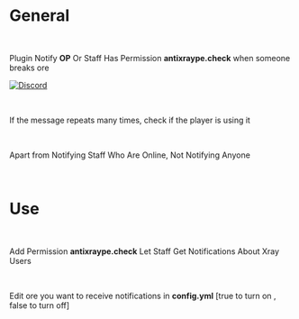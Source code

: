# General

<br>

Plugin Notify **OP** Or Staff Has Permission **antixraype.check** when someone breaks ore


[![Discord](https://img.shields.io/discord/965662639168569394.svg?label=&logo=discord&logoColor=ffffff&color=7389D8&labelColor=6A7EC2)](https://discord.gg/KrjD6t9HJt)

<br>

If the message repeats many times, check if the player is using it

<br>

Apart from Notifying Staff Who Are Online, Not Notifying Anyone

<br>

# Use

<br>

Add Permission **antixraype.check** Let Staff Get Notifications About Xray Users

<br>

Edit ore you want to receive notifications in **config.yml** [true to turn on , false to turn off]
